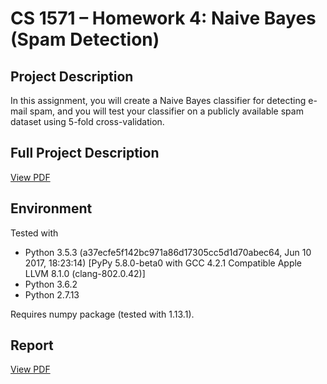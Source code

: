 # CS 1571 – Homework 4: Naive Bayes (Spam Detection)

## Project Description
In this assignment, you will create a Naive Bayes classifier for detecting e-mail spam, and you will test your classifier on a publicly available spam dataset using 5-fold cross-validation.

## Full Project Description
[View PDF](Description.pdf)

## Environment
Tested with
 - Python 3.5.3 (a37ecfe5f142bc971a86d17305cc5d1d70abec64, Jun 10 2017, 18:23:14) [PyPy 5.8.0-beta0 with GCC 4.2.1 Compatible Apple LLVM 8.1.0 (clang-802.0.42)]
 - Python 3.6.2
 - Python 2.7.13

Requires numpy package (tested with 1.13.1).

## Report
[View PDF](Report.pdf)
